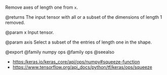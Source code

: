 Remove axes of length one from `x`.

@returns
The input tensor with all or a subset of the dimensions of
length 1 removed.

@param x
Input tensor.

@param axis
Select a subset of the entries of length one in the shape.

@export
@family numpy ops
@family ops
@seealso
+ <https:/keras.io/keras_core/api/ops/numpy#squeeze-function>
+ <https://www.tensorflow.org/api_docs/python/tf/keras/ops/squeeze>
